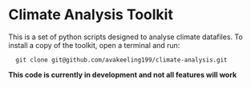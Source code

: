 # Climate Analysis Toolkit

This is a set of python scripts designed to analyse climate datafiles.
To install a copy of the toolkit, open a terminal and run: 
```
  git clone git@github.com/avakeeling199/climate-analysis.git
```

**This code is currently in development and not all features will work**
